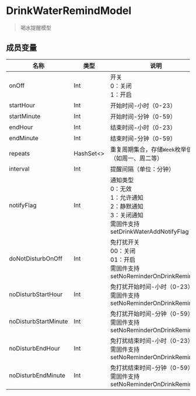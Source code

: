 <show-structure depth="2"/>

# DrinkWaterRemindModel

> 喝水提醒模型

## 成员变量

| 名称                   | 类型                   | 说明                                                                             |
|----------------------|----------------------|--------------------------------------------------------------------------------|
| onOff                | Int                  | 开关<br>0：关闭<br>1：开启                                                             |
| startHour            | Int                  | 开始时间-小时（0-23）                                                                  |
| startMinute          | Int                  | 开始时间-分钟（0-59）                                                                  |
| endHour              | Int                  | 结束时间-小时（0-23）                                                                  |
| endMinute            | Int                  | 结束时间-分钟（0-59）                                                                  |
| repeats              | HashSet<[](Week.md)> | 重复周期集合，存储`Week`枚举值（如周一、周二等）                                                    |
| interval             | Int                  | 提醒间隔（单位：分钟）                                                                    |
| notifyFlag           | Int                  | 通知类型<br>0：无效<br>1：允许通知<br>2：静默通知<br>3：关闭通知<br>需固件支持 setDrinkWaterAddNotifyFlag |
| doNotDisturbOnOff    | Int                  | 免打扰开关<br>00：关闭<br>01：开启<br>需固件支持 setNoReminderOnDrinkReminder                  |
| noDisturbStartHour   | Int                  | 免打扰开始时间-小时（0-23）<br>需固件支持 setNoReminderOnDrinkReminder                         |
| noDisturbStartMinute | Int                  | 免打扰开始时间-分钟（0-59）<br>需固件支持 setNoReminderOnDrinkReminder                         |
| noDisturbEndHour     | Int                  | 免打扰结束时间-小时（0-23）<br>需固件支持 setNoReminderOnDrinkReminder                         |
| noDisturbEndMinute   | Int                  | 免打扰结束时间-分钟（0-59）<br>需固件支持 setNoReminderOnDrinkReminder                         |
